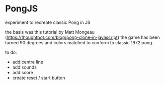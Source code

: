 # PongJS
experiment to recreate classic Pong in JS

the basis was this tutorial by Matt Mongeau (https://thoughtbot.com/blog/pong-clone-in-javascript)
the game has been turned 90 degrees and colors matched to conform to classic 1972 pong.


to do:
- add centre line
- add sounds
- add score
- create reset / start button
